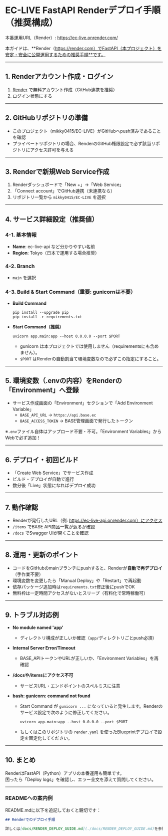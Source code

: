 # EC-LIVE FastAPI Renderデプロイ手順（推奨構成）

本番運用URL（Render）: https://ec-live.onrender.com/

本ガイドは、**Render（https://render.com）でFastAPI（本プロジェクト）を安定・安全に公開運用するための推奨手順**です。

---

## 1. Renderアカウント作成・ログイン

1. [Render](https://render.com/) で無料アカウント作成（GitHub連携を推奨）
2. ログイン状態にする

---

## 2. GitHubリポジトリの準備

- このプロジェクト（mikky0415/EC-LIVE）がGitHubへpush済みであることを確認
- プライベートリポジトリの場合、RenderのGitHub権限設定で必ず該当リポジトリにアクセス許可を与える

---

## 3. Renderで新規Web Service作成

1. Renderダッシュボードで「New +」→「Web Service」
2. 「Connect account」でGitHub連携（未連携なら）
3. リポジトリ一覧から `mikky0415/EC-LIVE` を選択

---

## 4. サービス詳細設定（推奨値）

### 4-1. 基本情報
- **Name**: ec-live-api など分かりやすい名前
- **Region**: Tokyo（日本で運用する場合推奨）

### 4-2. Branch
- `main` を選択

### 4-3. Build & Start Command（重要: gunicornは不要）
- **Build Command**  
  ```
  pip install --upgrade pip
  pip install -r requirements.txt
  ```

- **Start Command（推奨）**  
  ```
  uvicorn app.main:app --host 0.0.0.0 --port $PORT
  ```
  - gunicorn は本プロジェクトでは使用しません（requirementsにも含めません）。
  - `$PORT` はRenderの自動割当て環境変数なので必ずこの指定にすること。

---

## 5. 環境変数（.envの内容）をRenderの「Environment」へ登録

- サービス作成画面の「Environment」セクションで「Add Environment Variable」
    - `BASE_API_URL` → `https://api.base.ec`
    - `BASE_ACCESS_TOKEN` → BASE管理画面で発行したトークン

※`.env`ファイル自体はアップロード不要・不可。「Environment Variables」からWebで必ず追加！

---

## 6. デプロイ・初回ビルド

- 「Create Web Service」でサービス作成
- ビルド・デプロイが自動で進行
- 数分後「Live」状態になればデプロイ成功

---

## 7. 動作確認

- Renderが発行したURL（例: https://ec-live-api.onrender.com）にアクセス
- `/items` でBASE API商品一覧が返るか確認
- `/docs` でSwagger UIが開くことを確認

---

## 8. 運用・更新のポイント

- コードをGitHubのmainブランチにpushすると、Renderが**自動で再デプロイ**（手作業不要）
- 環境変数を変更したら「Manual Deploy」や「Restart」で再起動
- 依存パッケージ追加時は`requirements.txt`修正後にpushでOK
- 無料枠は一定時間アクセスがないとスリープ（有料化で常時稼働可）

---

## 9. トラブル対応例

- **No module named 'app'**
    - ディレクトリ構成が正しいか確認（`app/`ディレクトリごとpush必須）
- **Internal Server Error/Timeout**
    - BASE_APIトークンやURLが正しいか、「Environment Variables」を再確認
- **/docsや/itemsにアクセス不可**
    - サービスURL・エンドポイントのスペルミスに注意
    
- **bash: gunicorn: command not found**
    - Start Command が `gunicorn ...` になっていると発生します。Renderのサービス設定で次のように修正してください。
      ```
      uvicorn app.main:app --host 0.0.0.0 --port $PORT
      ```
    - もしくはこのリポジトリの `render.yaml` を使ったBlueprintデプロイで設定を固定化してください。

---

## 10. まとめ

RenderはFastAPI（Python）アプリの本番運用も簡単です。  
困ったら「Deploy logs」を確認し、エラー全文を添えて質問してください。

---

### READMEへの案内例

README.mdに以下を追記しておくと親切です：

```markdown
## Renderでのデプロイ手順

詳しくは[docs/RENDER_DEPLOY_GUIDE.md](./docs/RENDER_DEPLOY_GUIDE.md)を参照してください。
```